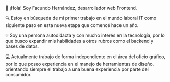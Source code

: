 👋 ¡Hola! Soy Facundo Hernández, desarrollador web Frontend.

🔍 Estoy en búsqueda de mi primer trabajo en el mundo laboral IT como siguiente paso en esta nueva etapa que comencé hace un año.

💡 Soy una persona autodidacta y con mucho interés en la tecnología, por lo que busco expandir mis habilidades a otros rubros como el backend y bases de datos.

💻 Actualmente trabajo de forma independiente en el área del oficio gráfico, por lo que poseo experiencia en el manejo de herramientas de diseño, orientando siempre el trabajo a una buena experiencia por parte del consumidor.

<!---
facuhdezz/facuhdezz is a ✨ special ✨ repository because its `README.md` (this file) appears on your GitHub profile.
You can click the Preview link to take a look at your changes.
--->
